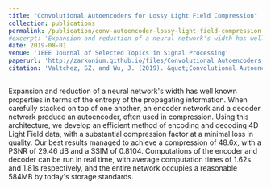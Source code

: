 ```yaml
---
title: "Convolutional Autoencoders for Lossy Light Field Compression"
collection: publications
permalink: /publication/conv-autoencoder-lossy-light-field-compression
#excerpt: 'Expansion and reduction of a neural network's width has well known properties in terms of the entropy of the propagating information. When carefully stacked on top of one another, an encoder network and a decoder network produce an autoencoder, often used in compression. Using this architecture, we develop an efficient method of encoding and decoding 4D Light Field data, with a substantial compression factor at a minimal loss in quality. Our best results managed to achieve a compression of 48.6x, with a PSNR of 29.46 dB and a SSIM of 0.8104. Computations of the encoder and decoder can be run in real time, with average computation times of 1.62s and 1.81s respectively, and the entire network occupies a reasonable 584MB by today's storage standards.'
date: 2019-08-01
venue: 'IEEE Journal of Selected Topics in Signal Processing'
paperurl: 'http://zarkonium.github.io/files/Convolutional_Autoencoders_for_Light_Field_Compression.pdf'
citation: 'Valtchez, SZ. and Wu, J. (2019). &quot;Convolutional Autoencoders for Lossy Light Field Compression&quot; <i>IEEE Journal of Selected Topics in Signal Processing</i>. *in revision*'
---
```

Expansion and reduction of a neural network's width has well known properties in terms of the entropy of the propagating information. When carefully stacked on top of one another, an encoder network and a decoder network produce an autoencoder, often used in compression. Using this architecture, we develop an efficient method of encoding and decoding 4D Light Field data, with a substantial compression factor at a minimal loss in quality. Our best results managed to achieve a compression of 48.6x, with a PSNR of 29.46 dB and a SSIM of 0.8104. Computations of the encoder and decoder can be run in real time, with average computation times of 1.62s and 1.81s respectively, and the entire network occupies a reasonable 584MB by today's storage standards.
